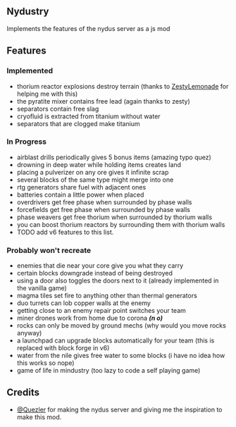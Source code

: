 ## Nydustry
Implements the features of the nydus server as a js mod

## Features
### Implemented
- thorium reactor explosions destroy terrain (thanks to [ZestyLemonade](https://github.com/sample-text-here) for helping me with this)
- the pyratite mixer contains free lead (again thanks to zesty)
- separators contain free slag
- cryofluid is extracted from titanium without water
- separators that are clogged make titanium

### In Progress
- airblast drills periodically gives 5 bonus items (amazing typo quez)
- drowning in deep water while holding items creates land
- placing a pulverizer on any ore gives it infinite scrap
- several blocks of the same type might merge into one
- rtg generators share fuel with adjacent ones
- batteries contain a little power when placed
- overdrivers get free phase when surrounded by phase walls
- forcefields get free phase when surrounded by phase walls
- phase weavers get free thorium when surrounded by thorium walls
- you can boost thorium reactors by surrounding them with thorium walls
- TODO add v6 features to this list.

### Probably won't recreate
- enemies that die near your core give you what they carry
- certain blocks downgrade instead of being destroyed
- using a door also toggles the doors next to it (already implemented in the vanilla game)
- magma tiles set fire to anything other than thermal generators
- duo turrets can lob copper walls at the enemy
- getting close to an enemy repair point switches your team
- miner drones work from home due to corona ***(n o)***
- rocks can only be moved by ground mechs (why would you move rocks anyway)
- a launchpad can upgrade blocks automatically for your team (this is replaced with block forge in v6)
- water from the nile gives free water to some blocks (i have no idea how this works so nope)
- game of life in mindustry (too lazy to code a self playing game)

## Credits
- [@Quezler](https://github.com/Quezler) for making the nydus server and giving me the inspiration to make this mod.

